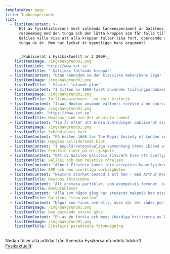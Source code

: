 ```yaml
---
templateKey: page
title: Tankeexperiment
list:
  - listItemContent: >-
      Ett av fysikhistoriens mest välkända tankeexperiment är Galileos
      resonemang med den tunga och den lätta kroppen som får falla tillsammans.
      Galileo ville visa att alla kroppar faller lika fort, oberoende av hur
      tunga de är. Men hur lyckat är egentligen hans argument? 


      _(Publicerat i Fysikaktuellt nr 2 2009)_
    listItemImage: /img/bakgrund01.png
    listItemLink: 'http://www.svt.se'
    listItemTitle: ' Galileos fallande kroppar'
  - listItemContent: "Utan kännedom om den klassiska mekanikens lagar löste holländaren Stevin problem kring kroppar på lutande plan. Utgångspunkten i hans resonemang var istället evighetsmaskinen.\r\n\n_(Publicerat i Fysikaktuellt nr 3 2009)_"
    listItemImage: /img/bakgrund01.png
    listItemTitle: ' Stevins lutande plan'
  - listItemContent: "I mitten av 1900-talet användes tvillingparadoxen i försök att kullkasta relativitetsteorin. Än idag är det vanligt med missuppfattningar kring tankeexperimentet med de båda tvillingarna.\r\n\n\r(Publicerat i Fysikaktuellt nr 4 2009)"
    listItemImage: /img/bakgrund01.png
    listItemTitle: Tvillingparadoxen - en kort historik
  - listItemContent: "Isaac Newton använde vattnets rörelse i en snurrande hink som belägg för sin uppfattning är rummet är absolut. Men Ernst Mach och Albert Einstein drar helt andra slutsatser av samma tankeexperiment.\r\n\n_(Publicerat i Fysikaktuellt nr 1 2010)\r_"
    listItemImage: /img/bakgrund01.png
    listItemLink: 'https://www.svt.se'
    listItemTitle: Newtons hink och det absoluta rummet
  - listItemContent: "Tio år efter att Erwin Schrödinger publicerat sin berömda vågekvation var han missnöjd med hur forskarvärlden såg på kvantfysiken. Det var då han skapade sitt berömda tankeexperiment, om en katt instängd i en låda tillsammans med ett radioaktivt preparat.\r\n\n(Publicerat i Fysikaktuellt nr 2 2010)"
    listItemImage: /img/bakgrund01.png
    listItemTitle: Schrödingers katt
  - listItemContent: "På hösten 1668 tar The Royal Society of London initiativ till en diskussion om de naturlagar som styr kollisioner mellan kroppar. En av dem som tar sig an frågan är den holländske fysikern och matematikern Christiaan Huygens (1629 - 1695), och han gör det med hjälp av ett tankeexperiment.\r\n\n(Publicerat i Fysikaktuellt nr 3 2010)"
    listItemTitle: Huygens kolliderande klot
  - listItemContent: "I populärvetenskapliga sammanhang nämns ibland att Einstein fantiserade om att rida på en ljuspuls. Men sällan förklaras vad han kan ha fått ut av tankeleken.\r\n\n(Publicerat i Fysikaktuellt nr 4 2010)"
    listItemTitle: Einstein rider på en ljuspuls
  - listItemContent: "Ett av Galileo Galileis livsverk blev att övertyga samtiden om att det är solen och inte jorden som befinner sig i vårt planetsystems centrum. Ett par tankeexperiment intar en central plats i hans argumentation.\r\n\n(Publicerat i Fysikaktuellt nr 1 2011)"
    listItemTitle: Galilei och den relativa rörelsen
  - listItemContent: "Albert Einstein kunde inte acceptera kvantfysikens besynnerliga bild av verkligheten. Han vägrade tro att fysikens grundläggande processer skulle vara slumpmässiga eller att naturens minsta enheter skulle vara behäftade med inneboende osäkerhet.\r\n\n(Publicerat i Fysikaktuellt nr 2 2011)"
    listItemTitle: EPR och den overkliga verkligheten
  - listItemContent: "Newtons storhet bestod i att han - med Arthur Koestlers ord - associerade ett fallande äpple inte med dess mogenhet utan med månens rörelse. För att förmedla sin insikt om den universella gravitationen tog han hjälp av ett par tankeexperiment.\r\n\n(Publicerat i Fysikaktuellt nr 3 2011)"
    listItemTitle: Newtons låtsasmåne
  - listItemContent: "Att enstaka partiklar, som exempelvis fotoner, kan interferera med sig själva tillhör ett av kvantfysikens ofta omskrivna mysterier. Mindre välkänt är en lika häpnadsväckande som oundviklig följd av detta: den roll kontrafaktiska skeenden spelar i kvantfysiken. Ett tankeexperiment, konstruerat 1993 av Avshalom Elitzur och Lev Vaidman, belyser saken.\r\n\n(Publicerat i Fysikaktuellt nr 4 2011)"
    listItemTitle: Bombproblemet
  - listItemContent: "Alla som någon gång har studerat mekanik har utsatts - kanske till leda - för lutande plan. Klossar som glider, kulor som rullar. Kroppar som rör sig nedför planet med eller utan friktion, ibland sammanlänkade med motvikter, ibland inte. Men för Galileo utgjorde det lutande planet en välkommen lösning på två besvärliga problem.\r\n\n(Publicerat i Fysikaktuellt nr 1 2012)"
    listItemTitle: Galileos "slow motion"
  - listItemContent: "Något som finns överallt, även där det råder perfekt vakuum. En sorts grundsubstans för själva rummet. Så föreställde sig fysiker etern under det sena 1800-talet. Men det fanns de som tvivlade.\r\n\n_(Publicerat i Fysikaktuellt nr 2 2012)\r_"
    listItemImage: /img/bakgrund01.png
    listItemTitle: Den gäckande eterns gåta
  - listItemContent: "En av de första och mest ihärdiga kritikerna av kvantfysiken var Albert Einstein. Under åren kring 1930 förde han livliga diskussioner med Niels Bohr och konstruerade flera tankeexperiment i försök att kullkasta teorin.\r\n\n(Publicerat i Fysikaktuellt nr 3 2012)"
    listItemImage: /img/bakgrund01.png
    listItemTitle: Einsteins paradoxala fotonvägning
---
```

Nedan följer alla artiklar från Svenska Fysikersamfundets tidskrift [Fysikaktuellt](http://www.fysikersamfundet.se/fysikaktuellt.html):
